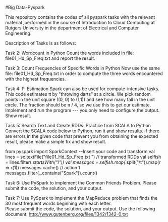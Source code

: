 #Big Data-Pyspark

This repository contains the codes of all pyspark tasks with the relevant material ,performed in the course of Introduction to Cloud Computing  at Rutgers University in the department of Electrical and Computer Engineering. 

Description of Tasks is as follows:

Task 2: Wordcount in Python 
Count the words included in file: file01_Hd_Sp_Freq.txt and report the result.

Task 3: Count Frequencies of Specific Words in Python 
Now use the same file: file01_Hd_Sp_Freq.txt in order to compute the three words encountered with the highest frequencies. 

Task 4: Pi Estimation 
Spark can also be used for compute-intensive tasks. This code estimates π by "throwing darts" at a circle. We pick random points in the unit square ((0, 0) to (1,1)) and see how many fall in the unit circle. The fraction should be π / 4, so we use this to get our estimate. Implement and run the program --- you only need to configure the output. Show result. 

Task 5: Search Text and Create RDDs: Practice from SCALA to Python
Convert the SCALA code below to Python, run it and show results. If there are errors in the given code that prevent you from obtaining the expected result, please make a simple fix and show result.

from pyspark import SparkContext
--Insert your code and transform
val lines = sc.textFile("file01_Hd_Sp_Freq.txt ")
// transformed RDDs
val selfish = lines.filter(_.startsWith("I"))
val messages = selfish.map(_.split("\t")).map(r => r(1))
messages.cache()
// action 1
messages.filter(_.contains("Spark")).count()

Task 6: Use PySpark to implement the Common Friends Problem. 
 Please submit the code, the solution, and your output.
 
Task 7: Use PySpark to implement the MapReduce problem that finds the 30 most frequent words beginning with each letter.  
Please submit the code, the solution, and your output.
Use the following document: http://www.gutenberg.org/files/1342/1342-0.txt
